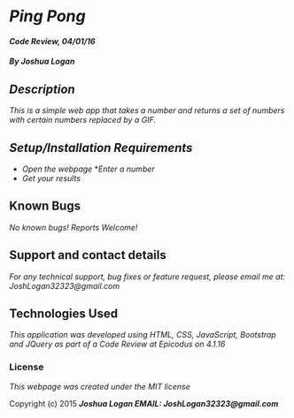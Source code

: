 # _Ping Pong_

#### _Code Review, 04/01/16_

#### _By Joshua Logan_

## _Description_

_This is a simple web app that takes a number and returns a set of numbers with certain numbers replaced by a GIF._

## _Setup/Installation Requirements_

* _Open the webpage_
*_Enter a number_
* _Get your results_



## Known Bugs

_No known bugs! Reports Welcome!_

## Support and contact details

_For any technical support, bug fixes or feature request, please email me at: JoshLogan32323@gmail.com_

## Technologies Used

_This application was developed using HTML, CSS, JavaScript, Bootstrap and JQuery as part of a Code Review at Epicodus on 4.1.16_

### License

*This webpage was created under the MIT license*

Copyright (c) 2015 **_Joshua Logan  EMAIL: JoshLogan32323@gmail.com_**
